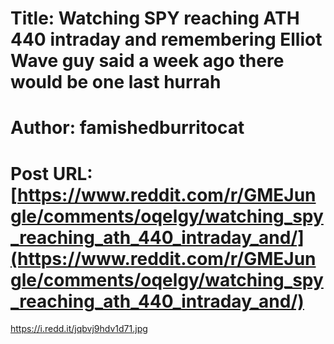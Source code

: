 # Title: Watching SPY reaching ATH 440 intraday and remembering Elliot Wave guy said a week ago there would be one last hurrah
# Author: famishedburritocat
# Post URL: [https://www.reddit.com/r/GMEJungle/comments/oqelgy/watching_spy_reaching_ath_440_intraday_and/](https://www.reddit.com/r/GMEJungle/comments/oqelgy/watching_spy_reaching_ath_440_intraday_and/)


https://i.redd.it/jqbvj9hdv1d71.jpg